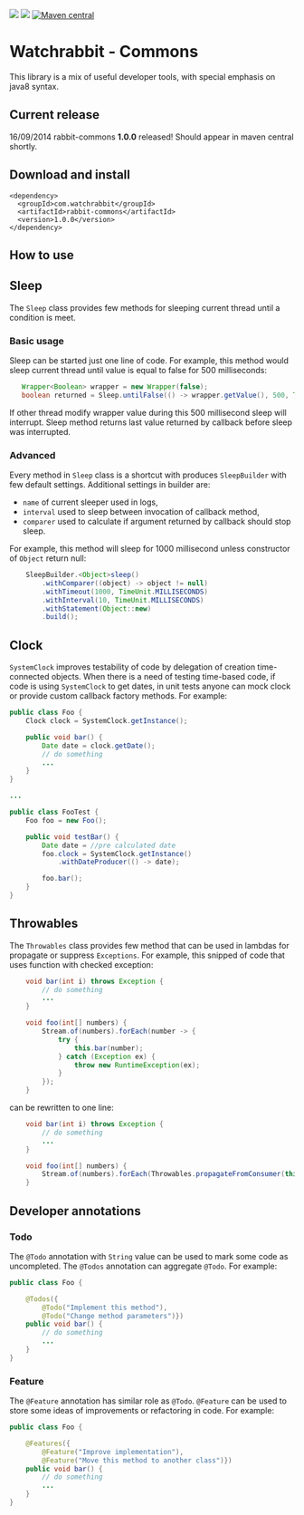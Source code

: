 [![][coverage img]][coverage]
[![][travis img]][travis]
[![Maven central](https://maven-badges.herokuapp.com/maven-central/com.watchrabbit/rabbit-commons/badge.svg)](https://maven-badges.herokuapp.com/maven-central/com.watchrabbit/rabbit-commons)

Watchrabbit - Commons
=====================

This library is a mix of useful developer tools, with special emphasis on java8 
syntax.

## Current release
16/09/2014 rabbit-commons **1.0.0** released! Should appear in maven central shortly.

## Download and install
```
<dependency>
  <groupId>com.watchrabbit</groupId>
  <artifactId>rabbit-commons</artifactId>
  <version>1.0.0</version>
</dependency>
```

How to use
-----

Sleep
-----

The `Sleep` class provides few methods for sleeping current thread until a 
condition is meet.

### Basic usage

Sleep can be started just one line of code. For example, this method would sleep
current thread until value is equal to false for 500 milliseconds:

```java
   Wrapper<Boolean> wrapper = new Wrapper(false);
   boolean returned = Sleep.untilFalse(() -> wrapper.getValue(), 500, TimeUnit.MILLISECONDS);
```

If other thread modify wrapper value during this 500 millisecond sleep will interrupt.
Sleep method returns last value returned by callback before sleep was interrupted.

### Advanced

Every method in `Sleep` class is a shortcut with produces `SleepBuilder` with 
few default settings. Additional settings in builder are:

* `name` of current sleeper used in logs,
* `interval` used to sleep between invocation of callback method,
* `comparer` used to calculate if argument returned by callback should stop sleep.

For example, this method will sleep for 1000 millisecond unless constructor 
of `Object` return null:

```java
    SleepBuilder.<Object>sleep()
        .withComparer((object) -> object != null)
        .withTimeout(1000, TimeUnit.MILLISECONDS)
        .withInterval(10, TimeUnit.MILLISECONDS)
        .withStatement(Object::new)
        .build();
```

Clock
-----

`SystemClock` improves testability of code by delegation of creation 
time-connected objects. When there is a need of testing time-based code, if code
is using `SystemClock` to get dates, in unit tests anyone can mock clock or 
provide custom callback factory methods. For example:

```java
public class Foo {
    Clock clock = SystemClock.getInstance();

    public void bar() {
        Date date = clock.getDate();
        // do something
        ...
    }
}

...

public class FooTest {
    Foo foo = new Foo();

    public void testBar() {
        Date date = //pre calculated date
        foo.clock = SystemClock.getInstance()
            .withDateProducer(() -> date);

        foo.bar();
    }
}
```


Throwables
----------

The `Throwables` class provides few method that can be used in lambdas for 
propagate or suppress `Exceptions`. For example, this snipped of code that uses 
function with checked exception: 

```java
    void bar(int i) throws Exception {
        // do something
        ...
    }

    void foo(int[] numbers) {
        Stream.of(numbers).forEach(number -> {
            try {
                this.bar(number);
            } catch (Exception ex) {
                throw new RuntimeException(ex);
            }
        });
    }
```

can be rewritten to one line:
```java
    void bar(int i) throws Exception {
        // do something
        ...
    }

    void foo(int[] numbers) {
        Stream.of(numbers).forEach(Throwables.propagateFromConsumer(this::bar));
    }
```

Developer annotations
---------------------

### Todo

The `@Todo` annotation with `String` value can be used to mark some code as 
uncompleted. The `@Todos` annotation can aggregate `@Todo`. For example:

```java
public class Foo {

    @Todos({
        @Todo("Implement this method"),
        @Todo("Change method parameters")})
    public void bar() {
        // do something
        ...
    }
}
```

### Feature

The `@Feature` annotation has similar role as `@Todo`. `@Feature` can be used to
store some ideas of improvements or refactoring in code. For example:

```java
public class Foo {

    @Features({
        @Feature("Improve implementation"),
        @Feature("Move this method to another class")})
    public void bar() {
        // do something
        ...
    }
}
```

[coverage]:https://coveralls.io/r/watchrabbit/rabbit-commons
[coverage img]:https://img.shields.io/coveralls/watchrabbit/rabbit-commons.png
[travis]:https://travis-ci.org/watchrabbit/rabbit-commons
[travis img]:https://travis-ci.org/watchrabbit/rabbit-commons.svg?branch=master
